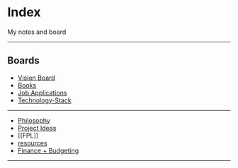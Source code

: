 # Index

My notes and board 

---
## Boards 

- [Vision Board](Notes/Vision%20Board.canvas)
- [Books](Notes/Books/!Books.md)
- [Job Applications](Notes/Job%20Applications.canvas)
- [Technology-Stack](Notes/Technology-Stack.canvas)

----
- [Philosophy](Philosophy.md)
- [Project Ideas](Notes/Project%20Ideas.md)
- [[FPL]]
- [resources](Notes/resources.md)
- [Finance + Budgeting](Finance%20+%20Budgeting.md)

---